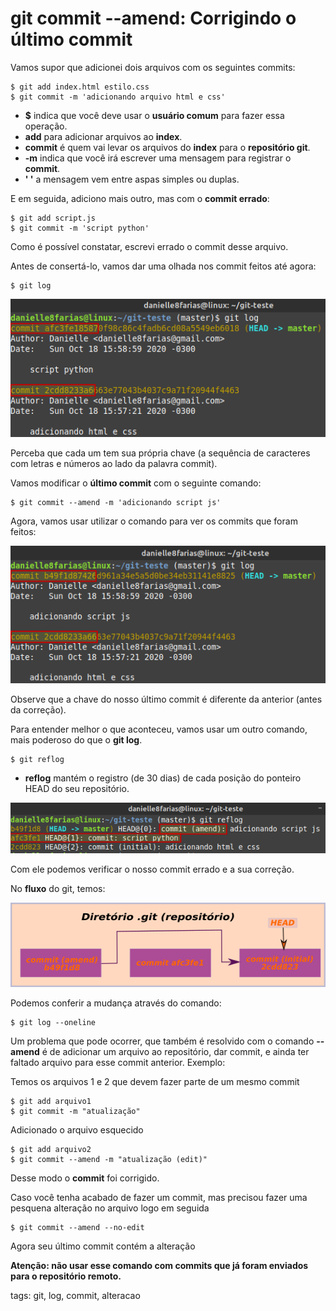 # git commit --amend: Corrigindo o último commit


Vamos supor que adicionei dois arquivos com os seguintes commits:

```
$ git add index.html estilo.css
$ git commit -m 'adicionando arquivo html e css'
```

- **$** indica que você deve usar o **usuário comum** para fazer essa operação.
- **add** para adicionar arquivos ao **index**.
- **commit** é quem vai levar os arquivos do **index** para o **repositório git**.
- **-m** indica que você irá escrever uma mensagem para registrar o **commit**.
- **' '** a mensagem vem entre aspas simples ou duplas.

E em seguida, adiciono mais outro, mas com o **commit errado**:

```
$ git add script.js
$ git commit -m 'script python'
```

Como é possível constatar, escrevi errado o commit desse arquivo.

Antes de consertá-lo, vamos dar uma olhada nos commit feitos até agora:

```
$ git log
```

![verificando as chaves dos commits feitos](img/p0005-0.png)

Perceba que cada um tem sua própria chave (a sequência de caracteres com letras e números ao lado da palavra commit).

Vamos modificar o **último commit** com o seguinte comando:

```
$ git commit --amend -m 'adicionando script js'
```

Agora, vamos usar utilizar o comando para ver os commits que foram feitos:

![commit corrigido](img/p0005-1.png)

Observe que a chave do nosso último commit é diferente da anterior (antes da correção).

Para entender melhor o que aconteceu, vamos usar um outro comando, mais poderoso do que o **git log**.

```
$ git reflog
```

- **reflog** mantém o registro (de 30 dias) de cada posição do ponteiro HEAD do seu repositório.

![registro reflog](img/p0005-2.png)

Com ele podemos verificar o nosso commit errado e a sua correção.

No **fluxo** do git, temos:

![fluxo do git mostrando commit amend](img/p0005-3.png)









Podemos conferir a mudança através do comando:

```
$ git log --oneline
```

Um problema que pode ocorrer, que também é resolvido com o comando **--amend** é de adicionar um arquivo ao repositório, dar commit, e ainda ter faltado arquivo para esse commit anterior. Exemplo:

Temos os arquivos 1 e 2 que devem fazer parte de um mesmo commit

```
$ git add arquivo1
$ git commit -m "atualização"
```

Adicionado o arquivo esquecido

```
$ git add arquivo2
$ git commit --amend -m "atualização (edit)"
```

Desse modo o **commit** foi corrigido.

Caso você tenha acabado de fazer um commit, mas precisou fazer uma pesquena alteração no arquivo logo em seguida

```
$ git commit --amend --no-edit
```

Agora seu último commit contém a alteração

**Atenção: não usar esse comando com commits que já foram enviados para o repositório remoto.**

tags: git, log, commit, alteracao
